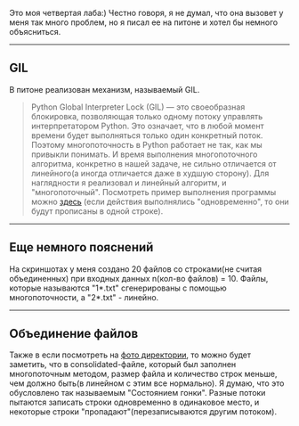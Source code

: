 Это моя четвертая лаба:) Честно говоря, я не думал, что она вызовет у меня так много проблем, но я писал ее на питоне и хотел бы немного объясниться.

-----
GIL
-----
В питоне реализован механизм, называемый GIL.

>Python Global Interpreter Lock (GIL) — это своеобразная блокировка, позволяющая только одному потоку управлять интерпретатором Python. 
>Это означает, что в любой момент времени будет выполняться только один конкретный поток.
Поэтому многопоточность в Python работает не так, как мы привыкли понимать.
И время выполнения многопоточного алгоритма, конкретно в нашей задаче, не сильно отличается от линейного(а иногда отличается даже в худшую сторону).
Для наглядности я реализовал и линейный алгоритм, и "многопоточный". Посмотреть пример выполнения программы можно [здесь](Console.jpg) (если действия выполнялись "одновременно", то они будут прописаны в одной строке).

------
Еще немного пояснений
------
На скриншотах у меня создано 20 файлов со строками(не считая объединенных) при входных данных n(кол-во файлов) = 10. Файлы, которые называются "1*.txt" сгенерированы с помощью многопоточности, а "2*.txt" - линейно.

------
Объединение файлов
------
Также в если посмотреть на [фото директории](Files.jpg), то можно будет заметить, что в consolidated-файле, который был заполнен многопоточным методом, размер файла и количество строк меньше, чем должно быть(в линейном с этим все нормально). Я думаю, что это обусловлено так называемым "Состоянием гонки". Разные потоки пытаются записать строки одновременно в одинаковое место, и некоторые строки "пропадают"(перезаписываются другим потоком).
